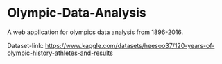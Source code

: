 # Olympic-Data-Analysis

A web application for olympics data analysis from 1896-2016.

Dataset-link: https://www.kaggle.com/datasets/heesoo37/120-years-of-olympic-history-athletes-and-results
